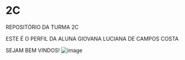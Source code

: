 # 2C
REPOSITÓRIO DA TURMA 2C

ESTE É O PERFIL DA ALUNA GIOVANA LUCIANA DE CAMPOS COSTA

SEJAM BEM VINDOS!
![image](https://github.com/GiovanaLuciana2C/2C/assets/169793967/18bec09a-b0fb-4cf4-97c8-dcbfeaae8a76)
